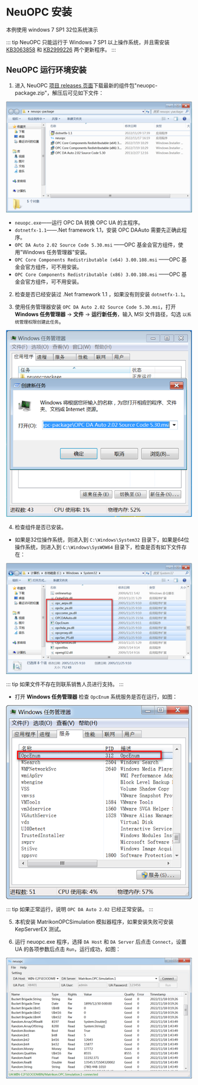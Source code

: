 # NeuOPC 安装

本例使用 windows 7 SP1 32位系统演示

::: tip
NeuOPC 只能运行于 Windows 7 SP1 以上操作系统，并且需安装 [KB3063858](https://www.microsoft.com/zh-CN/download/details.aspx?id=47409) 和 [KB2999226](https://www.microsoft.com/zh-cn/download/details.aspx?id=49077) 两个更新程序。
:::

## NeuOPC 运行环境安装

1. 进入 NeuOPC [项目 releases 页面](https://github.com/neugates/neuopc/releases)下载最新的组件包"neuopc-package.zip"，解压后可见如下文件：

![package](./assets/package.png)

* `neuopc.exe`——运行 OPC DA 转换 OPC UA 的主程序。
* `dotnetfx-1.1`——.Net framework 1.1，安装 OPC DAAuto 需要先正确此程序。
* `OPC DA Auto 2.02 Source Code 5.30.msi` ——OPC 基金会官方组件，使用"Windows 任务管理器"安装。
* `OPC Core Components Redistributable (x64) 3.00.108.msi` ——OPC 基金会官方组件，可不用安装。
* `OPC Core Components Redistributable (x86) 3.00.108.msi` ——OPC 基金会官方组件，可不用安装。

2. 检查是否已经安装过 .Net framework 1.1 ，如果没有则安装 `dotnetfx-1.1`。

3. 使用任务管理器安装 `OPC DA Auto 2.02 Source Code 5.30.msi`，打开 **Windows 任务管理器** -> **文件** -> **运行新任务**，输入 MSI 文件路径，勾选 `以系统管理权限创建此任务`。

![install-auto](./assets/install-auto.png)

4. 检查组件是否已安装。

* 如果是32位操作系统，则进入到 `C:\Windows\System32` 目录下，如果是64位操作系统，则进入到 `C:\Windows\SysWOW64` 目录下，检查是否有如下文件存在：

![core-components](./assets/core-components.png)

::: tip
如果文件不存在则联系销售人员进行支持。
:::

* 打开 **Windows 任务管理器** 检查 `OpcEnum` 系统服务是否在运行，如图：

![opcenum](./assets/opcenum.png)

::: tip
如果正常运行，说明 `OPC DA Auto 2.02` 已经正常安装。
:::

5. 本机安装 MatrikonOPCSimulation 模拟器程序，如果安装失败可安装 KepServerEX 测试。

6. 运行 neuopc.exe 程序，选择 `DA Host` 和 `DA Server` 后点击 `Connect`，设置 UA 的各项参数后点击 `Run`，运行成功，如图：

![local-neuopc](./assets/local-neuopc.png)
